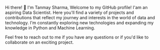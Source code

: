 Hi there! 👋
I'm Tanmay Sharma,
Welcome to my GitHub profile!
I'am an aspiring Data Scientist.
Here you'll find a variety of projects and contributions that reflect my journey and interests in the world of data and technology.
I'm constantly exploring new technologies and expanding my knowledge in Python and Machine Learning.

Feel free to reach out to me if you have any questions or if you'd like to collaborate on an exciting project.

